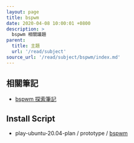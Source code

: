 ```yaml
---
layout: page
title: bspwm
date: 2020-04-08 10:00:01 +0800
description: >
  bspwm 相關議題
parent:
  title: 主題
  url: '/read/subject'
source_url: '/read/subject/bspwm/index.md'
---
```



## 相關筆記

* [bspwm 探索筆記](https://samwhelp.github.io/note-about-bspwm/)


## Install Script

* play-ubuntu-20.04-plan / prototype / [bspwm](https://github.com/samwhelp/play-ubuntu-20.04-plan/tree/master/prototype/bspwm)

